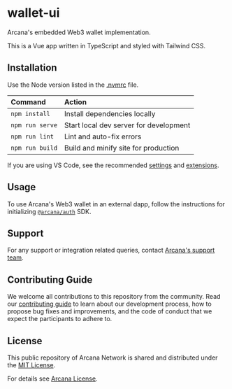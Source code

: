 # wallet-ui

Arcana's embedded Web3 wallet implementation.

This is a Vue app written in TypeScript and styled with Tailwind CSS.

## Installation

Use the Node version listed in the [.nvmrc](./.nvmrc) file.

| Command         | Action                                 |
| :-------------- | :------------------------------------- |
| `npm install`   | Install dependencies locally           |
| `npm run serve` | Start local dev server for development |
| `npm run lint`  | Lint and auto-fix errors               |
| `npm run build` | Build and minify site for production   |

If you are using VS Code, see the recommended [settings](./.vscode/settings.json) and [extensions](./.vscode/extensions.json).

## Usage

To use Arcana's Web3 wallet in an external dapp, follow the instructions for initializing [`@arcana/auth`](https://github.com/arcana-network/auth) SDK.

## Support

For any support or integration related queries, contact [Arcana's support team](mailto:support@arcana.network).

## Contributing Guide

We welcome all contributions to this repository from the community. Read our [contributing guide](https://github.com/arcana-network/license/blob/main/CONTRIBUTING.md) to learn about our development process, how to propose bug fixes and improvements, and the code of conduct that we expect the participants to adhere to.

## License

This public repository of Arcana Network is shared and distributed under the [MIT License](https://fossa.com/blog/open-source-licenses-101-mit-license/).

For details see [Arcana License](https://github.com/arcana-network/license/blob/main/LICENSE.md).
